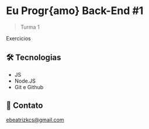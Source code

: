 # Eu Progr{amo} Back-End #1

> Turma 1

Exercicios

## 🛠 Tecnologias

- JS
- Node.JS
- Git e Github

## 💙 Contato

ebeatrizkcs@gmail.com
